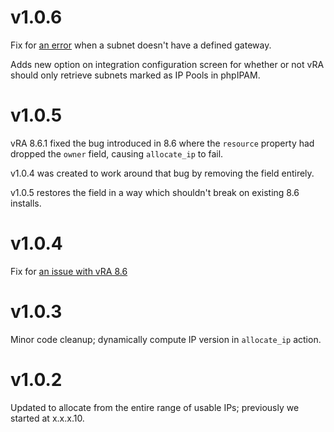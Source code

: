# v1.0.6
Fix for [an error](https://github.com/jbowdre/phpIPAM-for-vRA8/issues/3) when a subnet doesn't have a defined gateway.

Adds new option on integration configuration screen for whether or not vRA should only retrieve subnets marked as IP Pools in phpIPAM.

# v1.0.5
vRA 8.6.1 fixed the bug introduced in 8.6 where the `resource` property had dropped the `owner` field, causing `allocate_ip` to fail.

v1.0.4 was created to work around that bug by removing the field entirely.

v1.0.5 restores the field in a way which shouldn't break on existing 8.6 installs.

# v1.0.4
Fix for [an issue with vRA 8.6](https://github.com/jbowdre/phpIPAM-for-vRA8/issues/2)

# v1.0.3
Minor code cleanup; dynamically compute IP version in `allocate_ip` action.

# v1.0.2
Updated to allocate from the entire range of usable IPs; previously we started at x.x.x.10.

